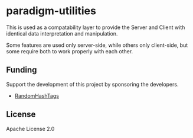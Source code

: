 # paradigm-utilities

This is used as a compatability layer to provide the Server and Client with identical data interpretation and manipulation.

Some features are used only server-side, while others only client-side, but some require both to work properly with each other.

## Funding
Support the development of this project by sponsoring the developers.
- [RandomHashTags](https://github.com/sponsors/RandomHashTags)

## License
Apache License 2.0
